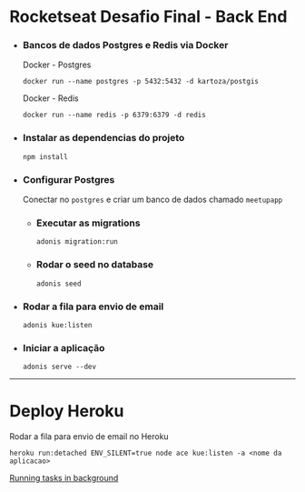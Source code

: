 # Rocketseat Desafio Final - Back End

- ### Bancos de dados Postgres e Redis via Docker

  Docker - Postgres

  ```
  docker run --name postgres -p 5432:5432 -d kartoza/postgis
  ```

  Docker - Redis

  ```
  docker run --name redis -p 6379:6379 -d redis
  ```

- ### Instalar as dependencias do projeto

  ```
  npm install
  ```

- ### Configurar Postgres

  Conectar no `postgres` e criar um banco de dados chamado `meetupapp`

  - ### Executar as migrations

    ```
    adonis migration:run
    ```

  - ### Rodar o seed no database

    ```
    adonis seed
    ```

- ### Rodar a fila para envio de email

  ```
  adonis kue:listen
  ```

- ### Iniciar a aplicação

  ```
  adonis serve --dev
  ```

---

# Deploy Heroku

Rodar a fila para envio de email no Heroku

```
heroku run:detached ENV_SILENT=true node ace kue:listen -a <nome da aplicacao>
```

[Running tasks in background](https://devcenter.heroku.com/articles/one-off-dynos#running-tasks-in-background)
